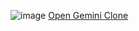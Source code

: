 ![image](https://github.com/user-attachments/assets/7a914a64-4e2e-4c42-9aba-32205d99d0d7)
<a href="https://himanshu1529.github.io/gemini-clone/">Open Gemini Clone</a>
